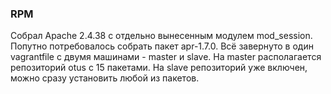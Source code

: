 ### RPM

Собрал Apache 2.4.38 с отдельно вынесенным модулем mod_session. Попутно потребовалось собрать пакет apr-1.7.0. 
Всё завернуто в один vagrantfile с двумя машинами - master и slave. На master располагается репозиторий otus с 15 пакетами. На slave репозиторий уже включен, можно сразу установить любой из пакетов.
